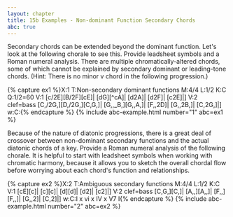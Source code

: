 ```yaml
---
layout: chapter
title: 15b Examples - Non-dominant Function Secondary Chords
abc: true
---
```


Secondary chords can be extended beyond the dominant function. Let's look at the following chorale to see this. Provide leadsheet symbols and a Roman numeral analysis. There are multiple chromatically-altered chords, some of which cannot be explained by secondary dominant or leading-tone chords. (Hint: There is no minor v chord in the following progression.)

{% capture ex1 %}X:1
T:Non-secondary dominant functions
M:4/4
L:1/2
K:C
Q:1/2=60
V:1
[c/2E][B/2F][cE]| [dG][^cA]| [d2A]| [d2F]| [c2E]|]
V:2 clef=bass
[C,/2G,][D,/2G,][C,G,]| [G,,_B,][G,,A,]| [F,,2D]| [G,,2B,]| [C,2G,]|]
w:C:{% endcapture %}
{% include abc-example.html number="1" abc=ex1 %}

Because of the nature of diatonic progressions, there is a great deal of crossover between non-dominant secondary functions and the actual diatonic chords of a key. Provide a Roman numeral analysis of the following chorale. It is helpful to start with leadsheet symbols when working with chromatic harmony, because it allows you to sketch the overall chordal flow before worrying about each chord's function and relationships.

{% capture ex2 %}X:2
T:Ambiguous secondary functions
M:4/4
L:1/2
K:C
V:1
[cE][c]| [c][c]| [d][d]| [d2]| [c2]|]
V:2 clef=bass
[C,G,][C,]| [A,,][A,,]| [F,,][F,,]| [G,,2]| [C,2]|]
w:C:I x vi x IV x V7 I{% endcapture %}
{% include abc-example.html number="2" abc=ex2 %}